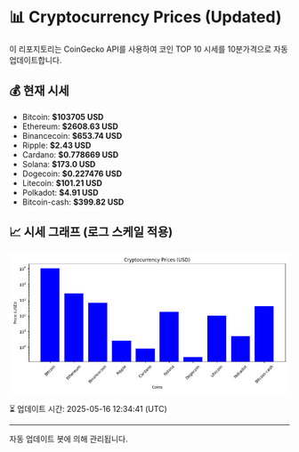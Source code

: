 
# 📊 Cryptocurrency Prices (Updated)

이 리포지토리는 CoinGecko API를 사용하여 코인 TOP 10 시세를 10분가격으로 자동 업데이트합니다.

## 💰 현재 시세
- Bitcoin: **$103705 USD**
- Ethereum: **$2608.63 USD**
- Binancecoin: **$653.74 USD**
- Ripple: **$2.43 USD**
- Cardano: **$0.778669 USD**
- Solana: **$173.0 USD**
- Dogecoin: **$0.227476 USD**
- Litecoin: **$101.21 USD**
- Polkadot: **$4.91 USD**
- Bitcoin-cash: **$399.82 USD**

## 📈 시세 그래프 (로그 스케일 적용)
![Crypto Prices](crypto_prices.png)

⏳ 업데이트 시간: 2025-05-16 12:34:41 (UTC)

---
자동 업데이트 봇에 의해 관리됩니다.
